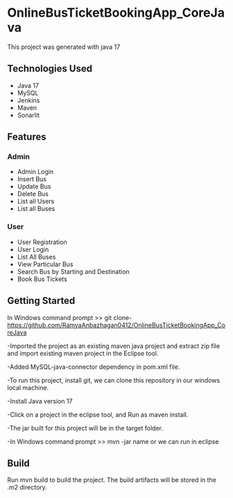 # OnlineBusTicketBookingApp_CoreJava

This project was generated with java 17

## Technologies Used
* Java 17
* MySQL
* Jenkins
* Maven
* Sonarlit

## Features

 ### Admin
   * Admin Login
   * Insert Bus
   * Update Bus
   * Delete Bus
   * List all Users
   * List all Buses

 ### User
   * User Registration
   * User Login
   * List All Buses
   * View Particular Bus
   * Search Bus by Starting and Destination
   * Book Bus Tickets
   
## Getting Started
  In Windows command prompt >> git clone-https://github.com/RamyaAnbazhagan0412/OnlineBusTicketBookingApp_CoreJava
 
 -Imported the project as an existing maven java project and extract zip file and import existing maven project in the Eclipse tool.
 
 -Added MySQL-java-connector dependency in pom.xml file.
 
 -To run this project, install git, we can clone this repository in our windows local machine.
 
 -Install Java version 17
 
 -Click on a project in the eclipse tool, and Run as maven install.
 
 -The jar built for this project will be in the target folder.
 
 -In Windows command prompt >> mvn -jar name or we can run in eclipse

## Build
Run mvn build to build the project. The build artifacts will be stored in the .m2 directory.
